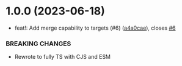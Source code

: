 # 1.0.0 (2023-06-18)


* feat!: Add merge capability to targets (#6) ([a4a0cae](https://github.com/kapetacom/codegen/commit/a4a0cae738a0cbf1e4290fcdc46d7d0ddf800928)), closes [#6](https://github.com/kapetacom/codegen/issues/6)


### BREAKING CHANGES

* Rewrote to fully TS with CJS and ESM
